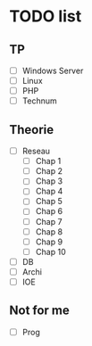# TODO list 

## TP

- [ ] Windows Server 
- [ ] Linux 
- [ ] PHP
- [ ] Technum

## Theorie

- [ ] Reseau
  - [ ] Chap 1
  - [ ] Chap 2
  - [ ] Chap 3
  - [ ] Chap 4
  - [ ] Chap 5
  - [ ] Chap 6
  - [ ] Chap 7
  - [ ] Chap 8
  - [ ] Chap 9
  - [ ] Chap 10

- [ ] DB
- [ ] Archi
- [ ] IOE

## Not for me

- [ ] Prog
